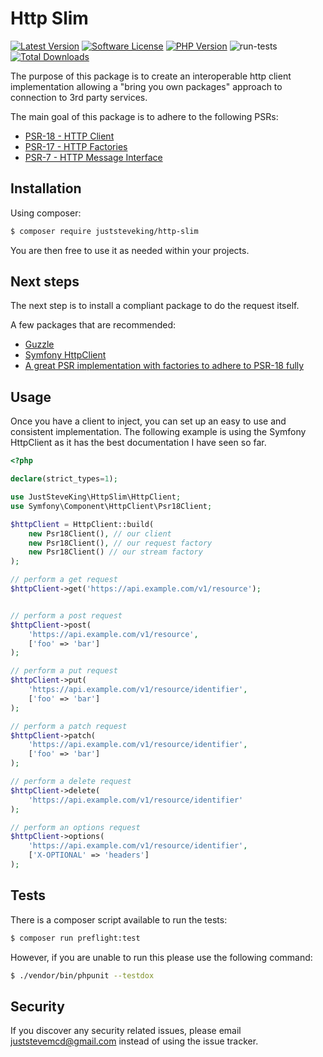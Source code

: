 # Http Slim

<!-- BADGES_START -->
[![Latest Version][badge-release]][packagist]
[![Software License][badge-license]][license]
[![PHP Version][badge-php]][php]
![run-tests](https://github.com/JustSteveKing/http-slim/workflows/run-tests/badge.svg)
[![Total Downloads][badge-downloads]][downloads]

[badge-release]: https://img.shields.io/packagist/v/juststeveking/http-slim.svg?style=flat-square&label=release
[badge-license]: https://img.shields.io/packagist/l/juststeveking/http-slim.svg?style=flat-square
[badge-php]: https://img.shields.io/packagist/php-v/juststeveking/http-slim.svg?style=flat-square

[badge-downloads]: https://img.shields.io/packagist/dt/juststeveking/http-slim.svg?style=flat-square&colorB=mediumvioletred

[packagist]: https://packagist.org/packages/juststeveking/http-slim
[license]: https://github.com/JustSteveKing/http-slim/blob/master/LICENSE
[php]: https://php.net
[downloads]: https://packagist.org/packages/juststeveking/http-slim
<!-- BADGES_END -->

The purpose of this package is to create an interoperable http client implementation allowing a "bring you own packages" approach to connection to 3rd party services.

The main goal of this package is to adhere to the following PSRs:

- [PSR-18 - HTTP Client](https://www.php-fig.org/psr/psr-18/)
- [PSR-17 - HTTP Factories](https://www.php-fig.org/psr/psr-17/)
- [PSR-7 - HTTP Message Interface](https://www.php-fig.org/psr/psr-7/)


## Installation

Using composer:

```bash
$ composer require juststeveking/http-slim
```

You are then free to use it as needed within your projects.

## Next steps

The next step is to install a compliant package to do the request itself.

A few packages that are recommended:

- [Guzzle](http://docs.guzzlephp.org/en/stable/)
- [Symfony HttpClient](https://symfony.com/doc/current/components/http_client.html)
- [A great PSR implementation with factories to adhere to PSR-18 fully](https://github.com/Nyholm/psr7)


## Usage

Once you have a client to inject, you can set up an easy to use and consistent implementation. The following example is using the Symfony HttpClient as it has the best documentation I have seen so far.


```php
<?php

declare(strict_types=1);

use JustSteveKing\HttpSlim\HttpClient;
use Symfony\Component\HttpClient\Psr18Client;

$httpClient = HttpClient::build(
    new Psr18Client(), // our client
    new Psr18Client(), // our request factory
    new Psr18Client() // our stream factory
);

// perform a get request
$httpClient->get('https://api.example.com/v1/resource');


// perform a post request
$httpClient->post(
    'https://api.example.com/v1/resource',
    ['foo' => 'bar']
);

// perform a put request
$httpClient->put(
    'https://api.example.com/v1/resource/identifier',
    ['foo' => 'bar']
);

// perform a patch request
$httpClient->patch(
    'https://api.example.com/v1/resource/identifier',
    ['foo' => 'bar']
);

// perform a delete request
$httpClient->delete(
    'https://api.example.com/v1/resource/identifier'
);

// perform an options request
$httpClient->options(
    'https://api.example.com/v1/resource/identifier',
    ['X-OPTIONAL' => 'headers']
);
```

## Tests

There is a composer script available to run the tests:

```bash
$ composer run preflight:test
```

However, if you are unable to run this please use the following command:

```bash
$ ./vendor/bin/phpunit --testdox
```

## Security

If you discover any security related issues, please email juststevemcd@gmail.com instead of using the issue tracker.
